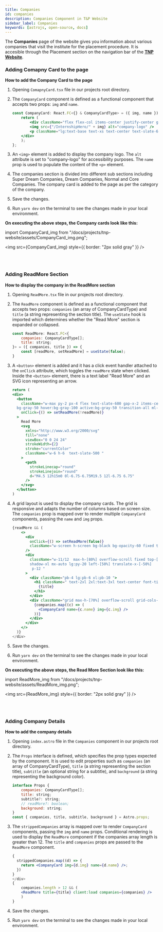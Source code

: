 ```yaml
---
title: Companies
id: companies
description: Companies Component in T&P Website
sidebar_label: Companies
keywords: [astrojs, open-source, docs]
---
```


The **Companies** page of the website gives you information about various companies that visit the institute for the placement procedure. It is accesible through the Placement section on the navigation bar of the [**TNP Website**](https://tnp.tcetmumbai.in/).

### Adding Comapny Card to the page

**How to add the Company Card to the page**

1. Opening `ComapnyCard.tsx` file in our projects root directory.

2. The `CompanyCard` component is defined as a functional component that accepts two props: `img` and `name`.

    ```jsx title="CompanyCard.tsx" {4-11} showLineNumbers
    const CompanyCard: React.FC<{} & CompanyCardType> = ({ img, name }) => {
        return (
            <div className="flex flex-col items-center justify-center gap-3">
            <img src={"/InternshipHero/" + img} alt="company-logo" />
            <p className="lg:text-base text-xs text-center text-slate-600">{name}</p>
        </div>
        );
    };
    ```
3. An `<img>` element is added to display the company logo. The `alt` attribute is set to "company-logo" for accessibility purposes. The `name` prop is used to populate the content of the `<p>` element.

4. The companies section is divided into different sub sections including Super Dream Companies, Dream Companies, Normal and Core Companies. The company card is added to the page as per the category of the company.

4. Save the changes.

5. Run `yarn dev` on the terminal to see the changes made in your local environment.

**On executing the above steps, the Company cards look like this:**

import CompanyCard_img from "/docs/projects/tnp-website/assets/CompanyCard_img.png";

<img src={CompanyCard_img} style={{ border: "2px solid gray" }} />

<br />
<br />

### Adding ReadMore Section 

**How to display the company in the  ReadMore section**

1. Opening `ReadMore.tsx` file in our projects root directory.

2. The `ReadMore` component is defined as a functional component that accepts two props: `companies` (an array of CompanyCardType) and `title` (a string representing the section title). The `useState` hook is imported which determines whether the "Read More" section is expanded or collapsed.

    ```jsx title="ReadMore.tsx" {5-8} showLineNumbers
    const ReadMore: React.FC<{
        companies: CompanyCardType[];
        title: string;
    }> = ({ companies, title }) => {
        const [readMore, setReadMore] = useState(false);
    }
    ```
3. A `<button>` element is added and it has a click event handler attached to the `onClick` attribute, which toggles the `readMore` state when clicked. Inside the `<button>` element, there is a text label "Read More" and an SVG icon representing an arrow.

    ```jsx title="ReadMore.tsx" {11-33} showLineNumbers
    return (
    <div>
      <button
        className="w-max py-2 px-4 flex text-slate-600 gap-x-2 items-center border rounded-full 
      bg-gray-50 hover:bg-gray-100 active:bg-gray-50 transition-all ml-auto mr-8 mb-4"
        onClick={() => setReadMore(!readMore)}
      >
        Read More
        <svg
          xmlns="http://www.w3.org/2000/svg"
          fill="none"
          viewBox="0 0 24 24"
          strokeWidth={2}
          stroke="currentColor"
          className="w-6 h-6  text-slate-500 "
        >
          <path
            strokeLinecap="round"
            strokeLinejoin="round"
            d="M4.5 12h15m0 0l-6.75-6.75M19.5 12l-6.75 6.75"
          />
        </svg>
      </button>
    )
      ```

4. A grid layout is used to display the company cards. The grid is responsive and adapts the number of columns based on screen size. The `companies` prop is mapped over to render multiple `CompanyCard` components, passing the `name` and `img` props.

    ```jsx title="ReadMore.tsx" {34-59} showLineNumbers
    {readMore && (
        <>
          <div
            onClick={() => setReadMore(false)}
            className="w-screen h-screen bg-black bg-opacity-60 fixed transition-opacity top-0 left-0 "
          />
          <div
            className="w-11/12  max-h-[80%] overflow-scroll fixed top-[50%] translate-y-[-50%]  bg-white rounded-xl 
            shadow-xl mx-auto lg:py-20 left-[50%] translate-x-[-50%]
             p-12 "
          >
            <div className="pb-4 lg:pb-6 xl:pb-10 ">
              <h1 className=" text-2xl 2xl:text-3xl text-center font-title">
                {title}
              </h1>
            </div>
            <div className="grid max-h-[70%] overflow-scroll grid-cols-2 sm:grid-cols-3 md:grid-cols-4 lg:grid-cols-5 justify-around gap-6 xl:gap-12">
              {companies.map((c) => (
                <CompanyCard name={c.name} img={c.img} />
              ))}
            </div>
          </div>
        </>
      )}
    </div>
    ```

5. Save the changes.

6. Run `yarn dev` on the terminal to see the changes made in your local environment.

**On executing the above steps, the Read More Section look like this:**

import ReadMore_img from "/docs/projects/tnp-website/assets/ReadMore_img.png";

<img src={ReadMore_img} style={{ border: "2px solid gray" }} />

<br />
<br />

### Adding Company Details 

**How to add the company details**

1. Opening `index.astro` file in the `Companies` component in  our projects root directory.

2. The `Props` interface is defined, which specifies the prop types expected by the component. It is used to edit properties such as `companies` (an array of CompanyCardType), `title` (a string representing the section title), `subtitle` (an optional string for a subtitle), and `background` (a string representing the background color).

    ```jsx title="index.astro" {6-13} showLineNumbers
    interface Props {
        companies: CompanyCardType[];
        title: string;
        subtitle?: string;
        // readMore?: boolean;
        background: string;
    }
    const { companies, title, subtitle, background } = Astro.props;
    ```

3. The `strippedCompanies` array is mapped over to render `CompanyCard` components, passing the `img` and `name` props. Conditional rendering is used to display the `ReadMore` component if the companies array length is greater than 12. The `title` and `companies` props are passed to the `ReadMore` component.

    ```jsx title="index.astro" {46-56} showLineNumbers
    {
      strippedCompanies.map((d) => {
        return <CompanyCard img={d.img} name={d.name} />;
      })
    }
    </div>
    {
        companies.length > 12 && (
        <ReadMore title={title} client:load companies={companies} />
        )
    }
    ```

4. Save the changes.

5. Run `yarn dev` on the terminal to see the changes made in your local environment.